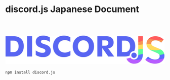 # discord.js Japanese Document
<br></br>


![](https://raw.githubusercontent.com/kelp-of-truth/Discord-Document/950f60a72ae617be40569feeb12c812f2178491b/document/src/img/discord.js.svg)
```cmd
npm install discord.js
```
